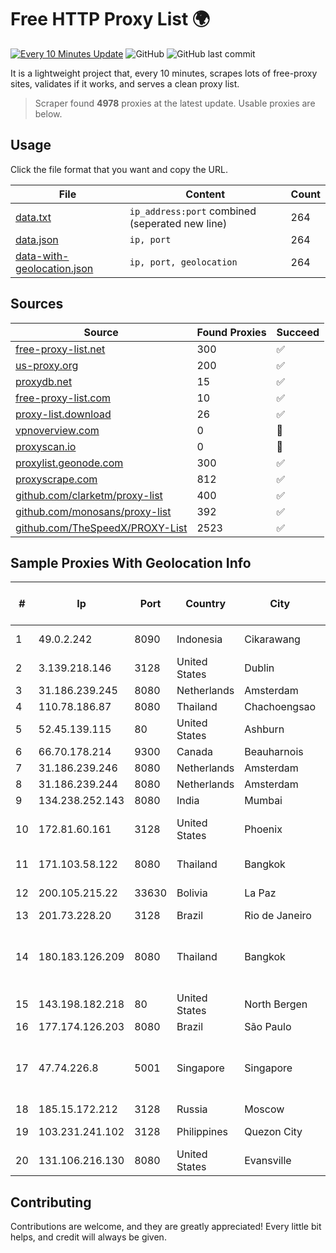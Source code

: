 
# Free HTTP Proxy List 🌍

[![Every 10 Minutes Update](https://github.com/mertguvencli/http-proxy-list/actions/workflows/main.yml/badge.svg?branch=main)](https://github.com/mertguvencli/http-proxy-list/actions/workflows/main.yml)
![GitHub](https://img.shields.io/github/license/mertguvencli/http-proxy-list)
![GitHub last commit](https://img.shields.io/github/last-commit/mertguvencli/http-proxy-list)

It is a lightweight project that, every 10 minutes, scrapes lots of free-proxy sites, validates if it works, and serves a clean proxy list.


> Scraper found **4978** proxies at the latest update. Usable proxies are below.

## Usage

Click the file format that you want and copy the URL.


|File|Content|Count|
|----|-------|-----|
|[data.txt](https://raw.githubusercontent.com/mertguvencli/http-proxy-list/main/proxy-list/data.txt)|`ip_address:port` combined (seperated new line)|264|
|[data.json](https://raw.githubusercontent.com/mertguvencli/http-proxy-list/main/proxy-list/data.json)|`ip, port`|264|
|[data-with-geolocation.json](https://raw.githubusercontent.com/mertguvencli/http-proxy-list/main/proxy-list/data-with-geolocation.json)|`ip, port, geolocation`|264|

## Sources

|Source|Found Proxies|Succeed|
|------|-------------|-------|
|[free-proxy-list.net](https://free-proxy-list.net)|300|✅|
|[us-proxy.org](https://www.us-proxy.org)|200|✅|
|[proxydb.net](http://proxydb.net)|15|✅|
|[free-proxy-list.com](https://free-proxy-list.com/?page=&port=&type%5B%5D=http&type%5B%5D=https&up_time=0&search=Search)|10|✅|
|[proxy-list.download](https://www.proxy-list.download/HTTP)|26|✅|
|[vpnoverview.com](https://vpnoverview.com/privacy/anonymous-browsing/free-proxy-servers)|0|🚫|
|[proxyscan.io](https://www.proxyscan.io)|0|🚫|
|[proxylist.geonode.com](https://proxylist.geonode.com/api/proxy-list?limit=300&page=1&sort_by=lastChecked&sort_type=desc&protocols=http,https)|300|✅|
|[proxyscrape.com](https://api.proxyscrape.com/v2/?request=displayproxies&protocol=http&timeout=10000&country=all&ssl=all&anonymity=all)|812|✅|
|[github.com/clarketm/proxy-list](https://raw.githubusercontent.com/clarketm/proxy-list/master/proxy-list-raw.txt)|400|✅|
|[github.com/monosans/proxy-list](https://raw.githubusercontent.com/monosans/proxy-list/main/proxies/http.txt)|392|✅|
|[github.com/TheSpeedX/PROXY-List](https://raw.githubusercontent.com/TheSpeedX/PROXY-List/master/http.txt)|2523|✅|


## Sample Proxies With Geolocation Info

|#|Ip|Port|Country|City|Internet Service Provider|
|-|--|----|-------|----|-------------------------|
|1|49.0.2.242|8090|Indonesia|Cikarawang|PT Usaha Adi Sanggoro|
|2|3.139.218.146|3128|United States|Dublin|Amazon.com, Inc.|
|3|31.186.239.245|8080|Netherlands|Amsterdam|NetSkope Inc|
|4|110.78.186.87|8080|Thailand|Chachoengsao|CAT-BB|
|5|52.45.139.115|80|United States|Ashburn|Amazon.com, Inc.|
|6|66.70.178.214|9300|Canada|Beauharnois|OVH SAS|
|7|31.186.239.246|8080|Netherlands|Amsterdam|NetSkope Inc|
|8|31.186.239.244|8080|Netherlands|Amsterdam|NetSkope Inc|
|9|134.238.252.143|8080|India|Mumbai|Google LLC|
|10|172.81.60.161|3128|United States|Phoenix|Dynu Systems Incorporated|
|11|171.103.58.122|8080|Thailand|Bangkok|True Internet Co., Ltd.|
|12|200.105.215.22|33630|Bolivia|La Paz|AXS Bolivia S. A.|
|13|201.73.228.20|3128|Brazil|Rio de Janeiro|Claro S.A|
|14|180.183.126.209|8080|Thailand|Bangkok|Triple T Broadband Public Company Limited|
|15|143.198.182.218|80|United States|North Bergen|DigitalOcean, LLC|
|16|177.174.126.203|8080|Brazil|São Paulo|Vivo|
|17|47.74.226.8|5001|Singapore|Singapore|Alibaba Cloud (Singapore) Private Limited|
|18|185.15.172.212|3128|Russia|Moscow|SafeData LLC|
|19|103.231.241.102|3128|Philippines|Quezon City|De La Salle University|
|20|131.106.216.130|8080|United States|Evansville|RCN|



## Contributing

Contributions are welcome, and they are greatly appreciated! Every
little bit helps, and credit will always be given.

